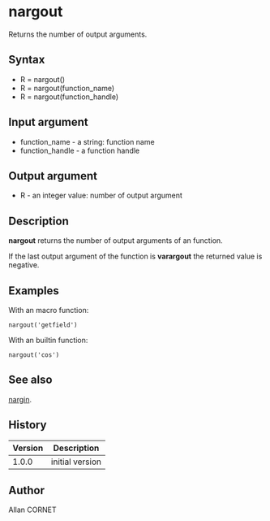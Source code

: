 

# nargout

Returns the number of output arguments.

## Syntax

- R = nargout()
- R = nargout(function_name)
- R = nargout(function_handle)

## Input argument

 - function_name - a string: function name
 - function_handle - a function handle

## Output argument

 - R - an integer value: number of output argument

## Description


  <p><b>nargout</b> returns the number of output arguments of an function.</p>
  <p>If the last output argument of the function  is <b>varargout</b> the returned value is negative.</p>


## Examples

With an macro function:
```Nelson
nargout('getfield')
```
With an builtin function:
```Nelson
nargout('cos')
```

## See also

[nargin](nargin.md).
## History

|Version|Description|
|------|------|
|1.0.0|initial version|


## Author

Allan CORNET



